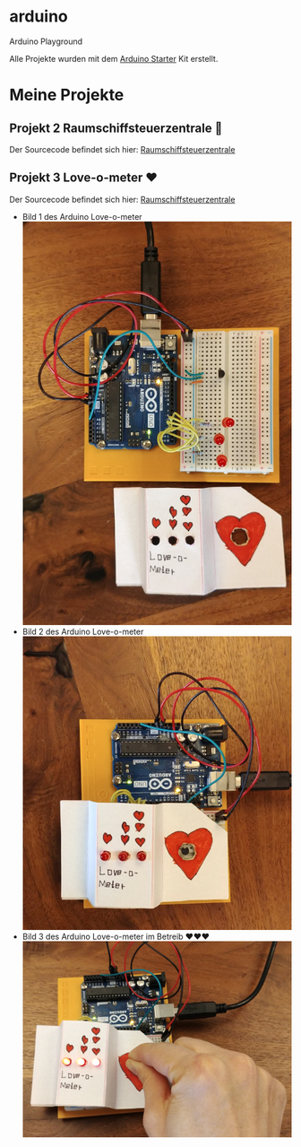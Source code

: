 # arduino
Arduino Playground

Alle Projekte wurden mit dem [Arduino Starter](https://store.arduino.cc/genuino-starter-kit) Kit erstellt.

# Meine Projekte
## Projekt 2 Raumschiffsteuerzentrale :rocket:
Der Sourcecode befindet sich hier: [Raumschiffsteuerzentrale](projekt02_raumschiff)

## Projekt 3 Love-o-meter :heart:
Der Sourcecode befindet sich hier: [Raumschiffsteuerzentrale](projekt03_love-o-meter)
* Bild 1 des Arduino Love-o-meter
![Bild 1 des Arduino Love-o-meter](projekt03_love-o-meter/love-o-meter-1.png)
* Bild 2 des Arduino Love-o-meter
![Bild 2 des Arduino Love-o-meter](projekt03_love-o-meter/love-o-meter-2.png)
* Bild 3 des Arduino Love-o-meter im Betreib :heart::heart::heart:
![Bild 3 des Arduino Love-o-meter im Betreib :heart::heart::heart:](projekt03_love-o-meter/love-o-meter-3.png)
